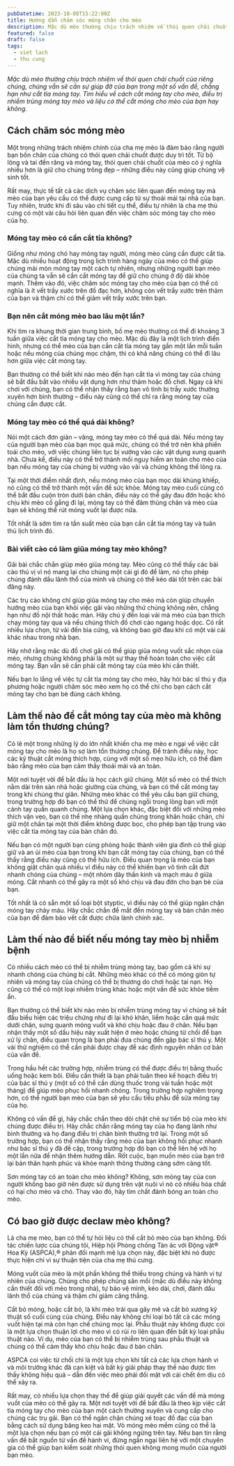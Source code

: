 ```yaml
---
pubDatetime: 2023-10-08T15:22:00Z
title: Hướng dẫn chăm sóc móng chân cho mèo
description: Mặc dù mèo thường chịu trách nhiệm về thói quen chải chuốt của riêng chúng, chúng vẫn sẽ cần sự giúp đỡ của bạn trong một số vấn đề, chẳng hạn như cắt tỉa móng tay.
featured: false
draft: false
tags:
  - viet lach
  - thu cung
---
```


_Mặc dù mèo thường chịu trách nhiệm về thói quen chải chuốt của riêng chúng, chúng vẫn sẽ cần sự giúp đỡ của bạn trong một số vấn đề, chẳng hạn như cắt tỉa móng tay. Tìm hiểu về cách cắt móng tay cho mèo, điều trị nhiễm trùng móng tay mèo và liệu có thể cắt móng cho mèo của bạn hay không._

## Cách chăm sóc móng mèo

Một trong những trách nhiệm chính của cha mẹ mèo là đảm bảo rằng người bạn bốn chân của chúng có thói quen chải chuốt được duy trì tốt. Từ bộ lông và tai đến răng và móng tay, thói quen chải chuốt của mèo có ý nghĩa nhiều hơn là giữ cho chúng trông đẹp – những điều này cũng giúp chúng vệ sinh tốt.

Rất may, thực tế tất cả các dịch vụ chăm sóc liên quan đến móng tay mà mèo của bạn yêu cầu có thể được cung cấp từ sự thoải mái tại nhà của bạn. Tuy nhiên, trước khi đi sâu vào chi tiết cụ thể, điều tự nhiên là cha mẹ thú cưng có một vài câu hỏi liên quan đến việc chăm sóc móng tay cho mèo của họ.

### Móng tay mèo có cần cắt tỉa không?

Giống như móng chó hay móng tay người, móng mèo cũng cần được cắt tỉa. Mặc dù nhiều hoạt động trong lịch trình hàng ngày của mèo có thể giúp chúng mài mòn móng tay một cách tự nhiên, nhưng những người bạn mèo của chúng ta vẫn sẽ cần cắt móng tay để giữ cho chúng ở độ dài khỏe mạnh. Thêm vào đó, việc chăm sóc móng tay cho mèo của bạn có thể có nghĩa là ít vết trầy xước trên đồ đạc hơn, không còn vết trầy xước trên thảm của bạn và thậm chí có thể giảm vết trầy xước trên bạn.

### Bạn nên cắt móng mèo bao lâu một lần?

Khi tìm ra khung thời gian trung bình, bố mẹ mèo thường có thể đi khoảng 3 tuần giữa việc cắt tỉa móng tay cho mèo. Mặc dù đây là một lịch trình điển hình, nhưng có thể mèo của bạn cần cắt tỉa móng tay gần một lần mỗi tuần hoặc nếu móng của chúng mọc chậm, thì có khả năng chúng có thể đi lâu hơn giữa việc cắt móng tay.

Bạn thường có thể biết khi nào mèo đến hạn cắt tỉa vì móng tay của chúng sẽ bắt đầu bắt vào nhiều vật dụng hơn như thảm hoặc đồ chơi. Ngay cả khi chơi với chúng, bạn có thể nhận thấy rằng bạn vô tình bị trầy xước thường xuyên hơn bình thường – điều này cũng có thể chỉ ra rằng móng tay của chúng cần được cắt.

### Móng tay mèo có thể quá dài không?

Nói một cách đơn giản – vâng, móng tay mèo có thể quá dài. Nếu móng tay của người bạn mèo của bạn mọc quá mức, chúng có thể trở nên khá phiền toái cho mèo, với việc chúng liên tục bị vướng vào các vật dụng xung quanh nhà. Chưa kể, điều này có thể trở thành mối nguy hiểm an toàn cho mèo của bạn nếu móng tay của chúng bị vướng vào vải và chúng không thể lỏng ra.

Tại một thời điểm nhất định, nếu móng mèo của bạn mọc dài khủng khiếp, nó cũng có thể trở thành một vấn đề sức khỏe. Móng tay mèo cuối cùng có thể bắt đầu cuộn tròn dưới bàn chân, điều này có thể gây đau đớn hoặc khó chịu khi mèo cố gắng đi lại, móng tay có thể đâm thủng chân và mèo của bạn sẽ không thể rút móng vuốt lại được nữa.

Tốt nhất là sớm tìm ra tần suất mèo của bạn cần cắt tỉa móng tay và tuân thủ lịch trình đó.

### Bài viết cào có làm giũa móng tay mèo không?

Gãi bài chắc chắn giúp mèo giũa móng tay. Mèo cũng có thể thấy các bài cào thú vị vì nó mang lại cho chúng một cái gì đó để làm, nó cho phép chúng đánh dấu lãnh thổ của mình và chúng có thể kéo dài tốt trên các bài đăng này.

Các trụ cào không chỉ giúp giũa móng tay cho mèo mà còn giúp chuyển hướng mèo của bạn khỏi việc gãi vào những thứ chúng không nên, chẳng hạn như đồ nội thất hoặc màn. Hãy chú ý đến loại vải mà mèo của bạn thích chạy móng tay qua và nếu chúng thích đồ chơi cào ngang hoặc dọc. Có rất nhiều lựa chọn, từ vải đến bìa cứng, và không bao giờ đau khi có một vài cái khác nhau trong nhà bạn.

Hãy nhớ rằng mặc dù đồ chơi gãi có thể giúp giũa móng vuốt sắc nhọn của mèo, nhưng chúng không phải là một sự thay thế hoàn toàn cho việc cắt móng tay. Bạn vẫn sẽ cần phải cắt móng tay của mèo khi cần thiết.

Nếu bạn lo lắng về việc tự cắt tỉa móng tay cho mèo, hãy hỏi bác sĩ thú y địa phương hoặc người chăm sóc mèo xem họ có thể chỉ cho bạn cách cắt móng tay cho bạn bè đúng cách không.

## Làm thế nào để cắt móng tay của mèo mà không làm tổn thương chúng?

Có lẽ một trong những lý do lớn nhất khiến cha mẹ mèo e ngại về việc cắt móng tay cho mèo là họ sợ làm tổn thương chúng. Để tránh điều này, học các kỹ thuật cắt móng thích hợp, cùng với một số mẹo hữu ích, có thể đảm bảo rằng mèo của bạn cảm thấy thoải mái và an toàn.

Một nơi tuyệt vời để bắt đầu là học cách giữ chúng. Một số mèo có thể thích nằm dài trên sàn nhà hoặc giường của chúng, và bạn có thể cắt móng tay trong khi chúng thư giãn. Những mèo khác có thể yêu cầu bạn giữ chúng, trong trường hợp đó bạn có thể thử để chúng ngồi trong lòng bạn với một cánh tay quấn quanh chúng. Một lựa chọn khác, đặc biệt đối với những mèo thích vặn vẹo, bạn có thể nhẹ nhàng quấn chúng trong khăn hoặc chăn, chỉ giữ một chân tại một thời điểm không được bọc, cho phép bạn tập trung vào việc cắt tỉa móng tay của bàn chân đó.

Nếu bạn có một người bạn cùng phòng hoặc thành viên gia đình có thể giúp giữ và an ủi mèo của bạn trong khi bạn cắt móng tay của chúng, bạn có thể thấy rằng điều này cũng có thể hữu ích. Điều quan trọng là mèo của bạn không giật chân quá nhiều vì điều này có thể khiến bạn vô tình cắt đứt nhanh chóng của chúng – một nhóm dây thần kinh và mạch máu ở giữa móng. Cắt nhanh có thể gây ra một số khó chịu và đau đớn cho bạn bè của bạn.

Tốt nhất là có sẵn một số loại bột styptic, vì điều này có thể giúp ngăn chặn móng tay chảy máu. Hãy chắc chắn để mắt đến móng tay và bàn chân mèo của bạn để đảm bảo vết cắt được chữa lành chính xác.

## Làm thế nào để biết nếu móng tay mèo bị nhiễm bệnh

Có nhiều cách mèo có thể bị nhiễm trùng móng tay, bao gồm cả khi sự nhanh chóng của chúng bị cắt. Những mèo khác có thể có móng giòn tự nhiên và móng tay của chúng có thể bị thương do chơi hoặc tai nạn. Họ cũng có thể có một loại nhiễm trùng khác hoặc một vấn đề sức khỏe tiềm ẩn.

Bạn thường có thể biết khi nào mèo bị nhiễm trùng móng tay vì chúng sẽ bắt đầu biểu hiện các triệu chứng như đi lại khó khăn, liếm hoặc cắn quá mức dưới chân, sưng quanh móng vuốt và khó chịu hoặc đau ở chân. Nếu bạn nhận thấy một số dấu hiệu này xuất hiện ở mèo hoặc chúng từ chối để bạn xử lý chân, điều quan trọng là bạn phải đưa chúng đến gặp bác sĩ thú y. Một vài thử nghiệm có thể cần phải được chạy để xác định nguyên nhân cơ bản của vấn đề.

Trong hầu hết các trường hợp, nhiễm trùng có thể được điều trị bằng thuốc uống hoặc kem bôi. Điều cần thiết là bạn phải tuân theo kế hoạch điều trị của bác sĩ thú y (một số có thể cần dùng thuốc trong vài tuần hoặc một tháng) để giúp mèo phục hồi nhanh chóng. Trong trường hợp nghiêm trọng hơn, có thể người bạn mèo của bạn sẽ yêu cầu tiểu phẫu để sửa móng tay của họ.

Không có vấn đề gì, hãy chắc chắn theo dõi chặt chẽ sự tiến bộ của mèo khi chúng được điều trị. Hãy chắc chắn rằng móng tay của họ đang lành như bình thường và họ đang điều trị chân bình thường trở lại. Trong một số trường hợp, bạn có thể nhận thấy rằng mèo của bạn không hồi phục nhanh như bác sĩ thú y đã đề cập, trong trường hợp đó bạn có thể liên hệ với họ một lần nữa để nhận thêm hướng dẫn. Rốt cuộc, bạn muốn mèo của bạn trở lại bản thân hạnh phúc và khỏe mạnh thông thường càng sớm càng tốt.

Sơn móng tay có an toàn cho mèo không? Không, sơn móng tay của con người không bao giờ nên được sử dụng trên vật nuôi vì nó có nhiều hóa chất có hại cho mèo và chó. Thay vào đó, hãy tìm chất đánh bóng an toàn cho mèo.

## Có bao giờ được declaw mèo không?

Là cha mẹ mèo, bạn có thể tự hỏi liệu có thể cắt bỏ mèo của bạn không. Đối tác chiến lược của chúng tôi, Hiệp hội Phòng chống Tàn ác với Động vật® Hoa Kỳ (ASPCA),® phản đối mạnh mẽ lựa chọn này, đặc biệt khi nó được thực hiện chỉ vì sự thuận tiện của cha mẹ thú cưng.

Móng vuốt của mèo là một phần không thể thiếu trong chúng và hành vi tự nhiên của chúng. Chúng cho phép chúng săn mồi (mặc dù điều này không cần thiết đối với mèo trong nhà), tự bảo vệ mình, kéo dài, chơi, đánh dấu lãnh thổ của chúng và thậm chí giảm căng thẳng.

Cắt bỏ móng, hoặc cắt bỏ, là khi mèo trải qua gây mê và cắt bỏ xương kỹ thuật số cuối cùng của chúng. Điều này không chỉ loại bỏ tất cả các móng vuốt hiện tại mà còn hạn chế chúng mọc lại. Phẫu thuật này không được coi là một lựa chọn thuận lợi cho mèo vì có rủi ro liên quan đến bất kỳ loại phẫu thuật nào. Ví dụ, mèo của bạn có thể bị nhiễm trùng sau phẫu thuật và chúng có thể cảm thấy khó chịu hoặc đau ở bàn chân.

ASPCA coi việc từ chối chỉ là một lựa chọn khi tất cả các lựa chọn hành vi và môi trường khác đã cạn kiệt và bất kỳ giải pháp thay thế nào được tìm thấy không hiệu quả – dẫn đến việc mèo phải đối mặt với cái chết êm dịu có thể xảy ra.

Rất may, có nhiều lựa chọn thay thế để giúp giải quyết các vấn đề mà móng vuốt của mèo có thể gây ra. Một nơi tuyệt vời để bắt đầu là theo kịp việc cắt tỉa móng tay cho mèo của bạn một cách thường xuyên và cung cấp cho chúng các trụ gãi. Bạn có thể ngăn chặn chúng xé toạc đồ đạc của bạn bằng cách sử dụng băng keo hai mặt. Vỏ móng mèo mềm cũng có thể là một lựa chọn nếu bạn có một cái gãi không ngừng trên tay. Nếu bạn tin rằng vấn đề bắt nguồn từ vấn đề hành vi, đừng ngần ngại liên hệ với một chuyên gia có thể giúp bạn kiểm soát những thói quen không mong muốn của người bạn mèo.